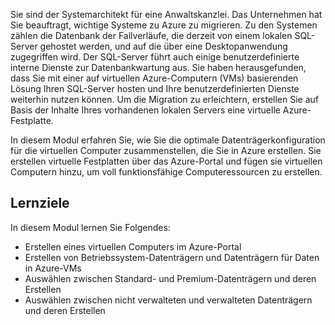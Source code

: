 Sie sind der Systemarchitekt für eine Anwaltskanzlei. Das Unternehmen hat Sie beauftragt, wichtige Systeme zu Azure zu migrieren. Zu den Systemen zählen die Datenbank der Fallverläufe, die derzeit von einem lokalen SQL-Server gehostet werden, und auf die über eine Desktopanwendung zugegriffen wird. Der SQL-Server führt auch einige benutzerdefinierte interne Dienste zur Datenbankwartung aus. Sie haben herausgefunden, dass Sie mit einer auf virtuellen Azure-Computern (VMs) basierenden Lösung Ihren SQL-Server hosten und Ihre benutzerdefinierten Dienste weiterhin nutzen können. Um die Migration zu erleichtern, erstellen Sie auf Basis der Inhalte Ihres vorhandenen lokalen Servers eine virtuelle Azure-Festplatte.

In diesem Modul erfahren Sie, wie Sie die optimale Datenträgerkonfiguration für die virtuellen Computer zusammenstellen, die Sie in Azure erstellen. Sie erstellen virtuelle Festplatten über das Azure-Portal und fügen sie virtuellen Computern hinzu, um voll funktionsfähige Computeressourcen zu erstellen.

## <a name="learning-objectives"></a>Lernziele

In diesem Modul lernen Sie Folgendes:

- Erstellen eines virtuellen Computers im Azure-Portal
- Erstellen von Betriebssystem-Datenträgern und Datenträgern für Daten in Azure-VMs
- Auswählen zwischen Standard- und Premium-Datenträgern und deren Erstellen
- Auswählen zwischen nicht verwalteten und verwalteten Datenträgern und deren Erstellen